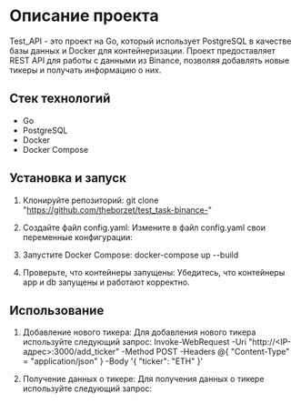 # Описание проекта

Test_API - это проект на Go, который использует PostgreSQL в качестве базы данных и Docker для контейнеризации. Проект предоставляет REST API для работы с данными из Binance, позволяя добавлять новые тикеры и получать информацию о них.

## Стек технологий

- Go
- PostgreSQL
- Docker
- Docker Compose

## Установка и запуск

1. Клонируйте репозиторий:
   git clone "https://github.com/theborzet/test_task-binance-"

2. Создайте файл config.yaml:
   Измените в файл config.yaml свои переменные конфигурации:

3. Запустите Docker Compose:
   docker-compose up --build

4. Проверьте, что контейнеры запущены:
   Убедитесь, что контейнеры app и db запущены и работают корректно.

## Использование

1. Добавление нового тикера:
   Для добавления нового тикера используйте следующий запрос:
   Invoke-WebRequest -Uri "http://<IP-адрес>:3000/add_ticker" -Method POST -Headers @{ "Content-Type" = "application/json" } -Body '{ "ticker": "ETH" }'

2. Получение данных о тикере:
   Для получения данных о тикере используйте следующий запрос: